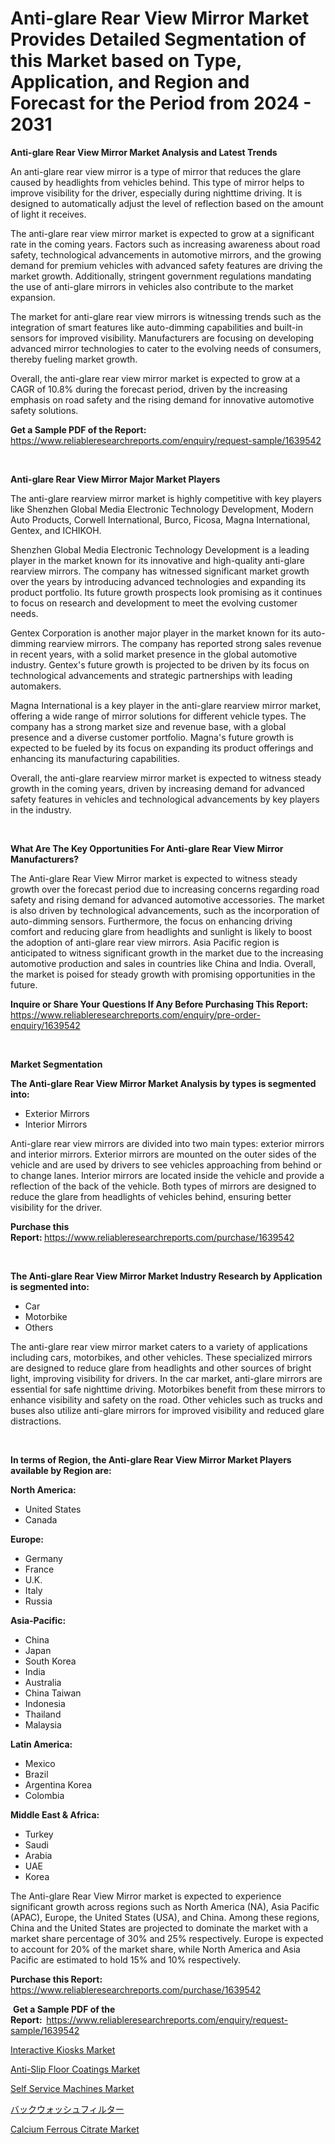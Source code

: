<p><h1>Anti-glare Rear View Mirror Market Provides Detailed Segmentation of this Market based on Type, Application, and Region and Forecast for the Period from 2024 - 2031</h1></p><p><strong>Anti-glare Rear View Mirror Market Analysis and Latest Trends</strong></p>
<p><p>An anti-glare rear view mirror is a type of mirror that reduces the glare caused by headlights from vehicles behind. This type of mirror helps to improve visibility for the driver, especially during nighttime driving. It is designed to automatically adjust the level of reflection based on the amount of light it receives.</p><p>The anti-glare rear view mirror market is expected to grow at a significant rate in the coming years. Factors such as increasing awareness about road safety, technological advancements in automotive mirrors, and the growing demand for premium vehicles with advanced safety features are driving the market growth. Additionally, stringent government regulations mandating the use of anti-glare mirrors in vehicles also contribute to the market expansion.</p><p>The market for anti-glare rear view mirrors is witnessing trends such as the integration of smart features like auto-dimming capabilities and built-in sensors for improved visibility. Manufacturers are focusing on developing advanced mirror technologies to cater to the evolving needs of consumers, thereby fueling market growth.</p><p>Overall, the anti-glare rear view mirror market is expected to grow at a CAGR of 10.8% during the forecast period, driven by the increasing emphasis on road safety and the rising demand for innovative automotive safety solutions.</p></p>
<p><strong>Get a Sample PDF of the Report:&nbsp;</strong> <a href="https://www.reliableresearchreports.com/enquiry/request-sample/1639542">https://www.reliableresearchreports.com/enquiry/request-sample/1639542</a></p>
<p>&nbsp;</p>
<p><strong>Anti-glare Rear View Mirror Major Market Players</strong></p>
<p><p>The anti-glare rearview mirror market is highly competitive with key players like Shenzhen Global Media Electronic Technology Development, Modern Auto Products, Corwell International, Burco, Ficosa, Magna International, Gentex, and ICHIKOH. </p><p>Shenzhen Global Media Electronic Technology Development is a leading player in the market known for its innovative and high-quality anti-glare rearview mirrors. The company has witnessed significant market growth over the years by introducing advanced technologies and expanding its product portfolio. Its future growth prospects look promising as it continues to focus on research and development to meet the evolving customer needs.</p><p>Gentex Corporation is another major player in the market known for its auto-dimming rearview mirrors. The company has reported strong sales revenue in recent years, with a solid market presence in the global automotive industry. Gentex's future growth is projected to be driven by its focus on technological advancements and strategic partnerships with leading automakers.</p><p>Magna International is a key player in the anti-glare rearview mirror market, offering a wide range of mirror solutions for different vehicle types. The company has a strong market size and revenue base, with a global presence and a diverse customer portfolio. Magna's future growth is expected to be fueled by its focus on expanding its product offerings and enhancing its manufacturing capabilities.</p><p>Overall, the anti-glare rearview mirror market is expected to witness steady growth in the coming years, driven by increasing demand for advanced safety features in vehicles and technological advancements by key players in the industry.</p></p>
<p>&nbsp;</p>
<p><strong>What Are The Key Opportunities For Anti-glare Rear View Mirror Manufacturers?</strong></p>
<p><p>The Anti-glare Rear View Mirror market is expected to witness steady growth over the forecast period due to increasing concerns regarding road safety and rising demand for advanced automotive accessories. The market is also driven by technological advancements, such as the incorporation of auto-dimming sensors. Furthermore, the focus on enhancing driving comfort and reducing glare from headlights and sunlight is likely to boost the adoption of anti-glare rear view mirrors. Asia Pacific region is anticipated to witness significant growth in the market due to the increasing automotive production and sales in countries like China and India. Overall, the market is poised for steady growth with promising opportunities in the future.</p></p>
<p><strong>Inquire or Share Your Questions If Any Before Purchasing This Report:</strong> <a href="https://www.reliableresearchreports.com/enquiry/pre-order-enquiry/1639542">https://www.reliableresearchreports.com/enquiry/pre-order-enquiry/1639542</a></p>
<p>&nbsp;</p>
<p><strong>Market Segmentation</strong></p>
<p><strong>The Anti-glare Rear View Mirror Market Analysis by types is segmented into:</strong></p>
<p><ul><li>Exterior Mirrors</li><li>Interior Mirrors</li></ul></p>
<p><p>Anti-glare rear view mirrors are divided into two main types: exterior mirrors and interior mirrors. Exterior mirrors are mounted on the outer sides of the vehicle and are used by drivers to see vehicles approaching from behind or to change lanes. Interior mirrors are located inside the vehicle and provide a reflection of the back of the vehicle. Both types of mirrors are designed to reduce the glare from headlights of vehicles behind, ensuring better visibility for the driver.</p></p>
<p><strong>Purchase this Report:&nbsp;</strong><a href="https://www.reliableresearchreports.com/purchase/1639542">https://www.reliableresearchreports.com/purchase/1639542</a></p>
<p>&nbsp;</p>
<p><strong>The Anti-glare Rear View Mirror Market Industry Research by Application is segmented into:</strong></p>
<p><ul><li>Car</li><li>Motorbike</li><li>Others</li></ul></p>
<p><p>The anti-glare rear view mirror market caters to a variety of applications including cars, motorbikes, and other vehicles. These specialized mirrors are designed to reduce glare from headlights and other sources of bright light, improving visibility for drivers. In the car market, anti-glare mirrors are essential for safe nighttime driving. Motorbikes benefit from these mirrors to enhance visibility and safety on the road. Other vehicles such as trucks and buses also utilize anti-glare mirrors for improved visibility and reduced glare distractions.</p></p>
<p>&nbsp;</p>
<p><strong>In terms of Region, the Anti-glare Rear View Mirror Market Players available by Region are:</strong></p>
<p>
    <p> <strong> North America: </strong>
        <ul>
            <li>United States</li>
            <li>Canada</li>
        </ul>
        </p> 
    <p> <strong> Europe: </strong>
        <ul>
            <li>Germany</li>
            <li>France</li>
            <li>U.K.</li>
            <li>Italy</li>
            <li>Russia</li>
        </ul>
        </p> 
    <p> <strong> Asia-Pacific: </strong>
        <ul>
            <li>China</li>
            <li>Japan</li>
            <li>South Korea</li>
            <li>India</li>
            <li>Australia</li>
            <li>China Taiwan</li>
            <li>Indonesia</li>
            <li>Thailand</li>
            <li>Malaysia</li>
        </ul>
        </p> 
    <p> <strong> Latin America: </strong>
        <ul>
            <li>Mexico</li>
            <li>Brazil</li>
            <li>Argentina Korea</li>
            <li>Colombia</li>
        </ul>
        </p> 
    <p> <strong> Middle East & Africa: </strong>
        <ul>
            <li>Turkey</li>
            <li>Saudi</li>
            <li>Arabia</li>
            <li>UAE</li>
            <li>Korea</li>
        </ul>
    </p>
    </p>
<p><p>The Anti-glare Rear View Mirror market is expected to experience significant growth across regions such as North America (NA), Asia Pacific (APAC), Europe, the United States (USA), and China. Among these regions, China and the United States are projected to dominate the market with a market share percentage of 30% and 25% respectively. Europe is expected to account for 20% of the market share, while North America and Asia Pacific are estimated to hold 15% and 10% respectively.</p></p>
<p><strong>Purchase this Report: </strong><a href="https://www.reliableresearchreports.com/purchase/1639542">https://www.reliableresearchreports.com/purchase/1639542</a></p>
<p>&nbsp;<strong>Get a Sample PDF of the Report:&nbsp;&nbsp;</strong><a href="https://www.reliableresearchreports.com/enquiry/request-sample/1639542">https://www.reliableresearchreports.com/enquiry/request-sample/1639542</a></p>
<p><strong></strong></p>
<p><p><a href="https://issuu.com/reportprime-2/docs/interactive-kiosks-market-size-2030.pptx">Interactive Kiosks Market</a></p><p><a href="https://github.com/biheemgalvinlouises6hokrh3h/Market-Research-Report-List-1/blob/main/anti-slip-floor-coatings-market.md">Anti-Slip Floor Coatings Market</a></p><p><a href="https://issuu.com/reportprime-2/docs/self-service-machines-market-size-2030.pptx">Self Service Machines Market</a></p><p><a href="https://github.com/ihabdkwlxs948/Market-Research-Report-List-1/blob/main/8997588280.md">バックウォッシュフィルター</a></p><p><a href="https://github.com/guneycigdem35/Market-Research-Report-List-2/blob/main/calcium-ferrous-citrate-market.md">Calcium Ferrous Citrate Market</a></p></p>